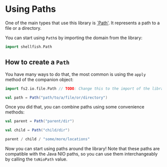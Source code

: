 # Using Paths

One of the main types that use this library is [`Path'](https://www.javadoc.io/static/co.fs2/fs2-docs_3/3.8.0/fs2/io/file/Path.html). It represents a path to a file or a directory.

You can start using `Path`s by importing the domain from the library: 

```scala
import shellfish.Path
```

## How to create a `Path`

You have many ways to do that, the most common is using the `apply` method of the companion object:

```scala mdoc
import fs2.io.file.Path // TODO: Change this to the import of the library itself

val path = Path("path/to/a/file/or/directory")
```

Once you did that, you can combine paths using some convenience methods:

```scala mdoc
val parent = Path("parent/dir")

val child = Path("child/dir")

parent / child / "some/more/locations"
```

Now you can start using paths around the library! Note that these paths are compatible with the Java NIO paths, so you can use them interchangeably by calling the `toNioPath` value.

